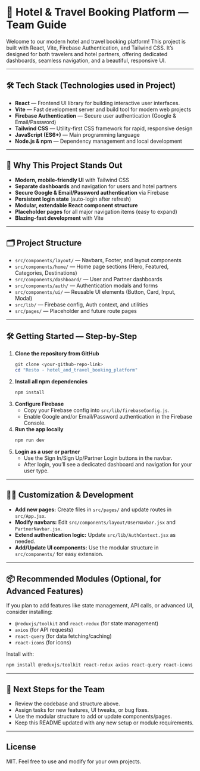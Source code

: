 <!-- @format -->

# 🌟 Hotel & Travel Booking Platform — Team Guide

Welcome to our modern hotel and travel booking platform! This project is built with React, Vite, Firebase Authentication, and Tailwind CSS. It’s designed for both travelers and hotel partners, offering dedicated dashboards, seamless navigation, and a beautiful, responsive UI.

---

## 🛠️ Tech Stack (Technologies used in Project)

- **React** — Frontend UI library for building interactive user interfaces.
- **Vite** — Fast development server and build tool for modern web projects
- **Firebase Authentication** — Secure user authentication (Google & Email/Password)
- **Tailwind CSS** — Utility-first CSS framework for rapid, responsive design
- **JavaScript (ES6+)** — Main programming language
- **Node.js & npm** — Dependency management and local development

---

## 🚀 Why This Project Stands Out

- **Modern, mobile-friendly UI** with Tailwind CSS
- **Separate dashboards** and navigation for users and hotel partners
- **Secure Google & Email/Password authentication** via Firebase
- **Persistent login state** (auto-login after refresh)
- **Modular, extendable React component structure**
- **Placeholder pages** for all major navigation items (easy to expand)
- **Blazing-fast development** with Vite

---

## 🗂️ Project Structure

- `src/components/layout/` — Navbars, Footer, and layout components
- `src/components/home/` — Home page sections (Hero, Featured, Categories, Destinations)
- `src/components/dashboard/` — User and Partner dashboards
- `src/components/auth/` — Authentication modals and forms
- `src/components/ui/` — Reusable UI elements (Button, Card, Input, Modal)
- `src/lib/` — Firebase config, Auth context, and utilities
- `src/pages/` — Placeholder and future route pages

---

## 🛠️ Getting Started — Step-by-Step

1. **Clone the repository from GitHub**
   ```powershell
   git clone <your-github-repo-link>
   cd "Resto - hotel_and_travel_booking_platform"
   ```
2. **Install all npm dependencies**
   ```powershell
   npm install
   ```
3. **Configure Firebase**
   - Copy your Firebase config into `src/lib/firebaseConfig.js`.
   - Enable Google and/or Email/Password authentication in the Firebase Console.
4. **Run the app locally**
   ```powershell
   npm run dev
   ```
5. **Login as a user or partner**
   - Use the Sign In/Sign Up/Partner Login buttons in the navbar.
   - After login, you’ll see a dedicated dashboard and navigation for your user type.

---

## 🧑‍💻 Customization & Development

- **Add new pages:**  Create files in `src/pages/` and update routes in `src/App.jsx`.
- **Modify navbars:**  Edit `src/components/layout/UserNavbar.jsx` and `PartnerNavbar.jsx`.
- **Extend authentication logic:**  Update `src/lib/AuthContext.jsx` as needed.
- **Add/Update UI components:**  Use the modular structure in `src/components/` for easy extension.

---

## 📦 Recommended Modules (Optional, for Advanced Features)

If you plan to add features like state management, API calls, or advanced UI, consider installing:

- `@reduxjs/toolkit` and `react-redux` (for state management)
- `axios` (for API requests)
- `react-query` (for data fetching/caching)
- `react-icons` (for icons)

Install with:
```powershell
npm install @reduxjs/toolkit react-redux axios react-query react-icons
```

---

## 🏁 Next Steps for the Team

- Review the codebase and structure above.
- Assign tasks for new features, UI tweaks, or bug fixes.
- Use the modular structure to add or update components/pages.
- Keep this README updated with any new setup or module requirements.

---

## License

MIT. Feel free to use and modify for your own projects.
